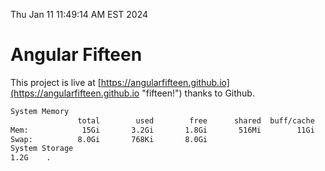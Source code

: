 Thu Jan 11 11:49:14 AM EST 2024

# Angular Fifteen


This project is live at [https://angularfifteen.github.io](https://angularfifteen.github.io "fifteen!") thanks to Github.

```bash
System Memory
               total        used        free      shared  buff/cache   available
Mem:            15Gi       3.2Gi       1.8Gi       516Mi        11Gi        12Gi
Swap:          8.0Gi       768Ki       8.0Gi
System Storage
1.2G	.
